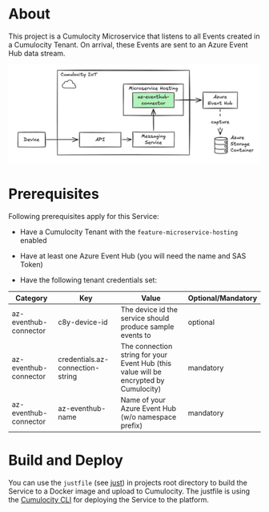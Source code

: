 # About

This project is a Cumulocity Microservice that listens to all Events created in a Cumulocity Tenant. On arrival, these Events are sent to an Azure Event Hub data stream. 

<img src="docs/imgs/readme-about.png" width="700">

# Prerequisites

Following prerequisites apply for this Service:

* Have a Cumulocity Tenant with the `feature-microservice-hosting` enabled

* Have at least one Azure Event Hub (you will need the name and SAS Token)

* Have the following tenant credentials set:

|Category|Key|Value|Optional/Mandatory|
|--|--|--|--|
|az-eventhub-connector|c8y-device-id|The device id the service should produce sample events to|optional|
|az-eventhub-connector|credentials.az-connection-string|The connection string for your Event Hub (this value will be encrypted by Cumulocity)|mandatory|
|az-eventhub-connector|az-eventhub-name|Name of your Azure Event Hub (w/o namespace prefix)|mandatory|

# Build and Deploy

You can use the `justfile` (see [just](https://github.com/casey/just)) in projects root directory to build the Service to a Docker image and upload to Cumulocity. The justfile is using the [Cumulocity CLI](https://goc8ycli.netlify.app/docs/introduction/) for deploying the Service to the platform. 